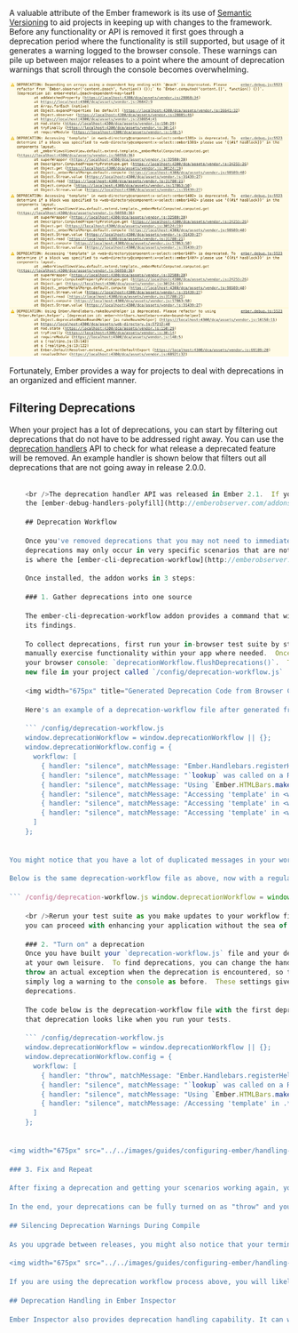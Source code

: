 A valuable attribute of the Ember framework is its use of [Semantic Versioning](http://semver.org/) to aid projects in keeping up with changes to the framework. Before any functionality or API is removed it first goes through a deprecation period where the functionality is still supported, but usage of it generates a warning logged to the browser console. These warnings can pile up between major releases to a point where the amount of deprecation warnings that scroll through the console becomes overwhelming.

<img width="675px" title="Deprecations Clouding up the Browser JavaScript Console" src="../../images/guides/configuring-ember/handling-deprecations/deprecations-in-console.png" />

Fortunately, Ember provides a way for projects to deal with deprecations in an organized and efficient manner.

## Filtering Deprecations

When your project has a lot of deprecations, you can start by filtering out deprecations that do not have to be addressed right away. You can use the [deprecation handlers](http://emberjs.com/api/classes/Ember.Debug.html#method_registerDeprecationHandler) API to check for what release a deprecated feature will be removed. An example handler is shown below that filters out all deprecations that are not going away in release 2.0.0.

``` app/initializers/main.js if (Ember.Debug && typeof Ember.Debug.registerDeprecationHandler === 'function') { Ember.Debug.registerDeprecationHandler((message, options, next) => { if (options && options.until && options.until !== '2.0.0') { return; } next(message, options); }); }

    <br />The deprecation handler API was released in Ember 2.1.  If you would like to leverage this API in a prior release of Ember you can install
    the [ember-debug-handlers-polyfill](http://emberobserver.com/addons/ember-debug-handlers-polyfill) addon into your project.
    
    ## Deprecation Workflow
    
    Once you've removed deprecations that you may not need to immediately address, you may still be left with many deprecations.  Also, your remaining
    deprecations may only occur in very specific scenarios that are not obvious.  How then should you go about finding and fixing these?  This
    is where the [ember-cli-deprecation-workflow](http://emberobserver.com/addons/ember-cli-deprecation-workflow) addon can be extremely helpful.
    
    Once installed, the addon works in 3 steps:
    
    ### 1. Gather deprecations into one source
    
    The ember-cli-deprecation-workflow addon provides a command that will collect deprecations from your console and generate JavaScript code listing
    its findings.
    
    To collect deprecations, first run your in-browser test suite by starting your development server and navigating to [`http://localhost:4200/tests`](http://localhost:4200/tests).  If your test suite isn't fully covering your app's functionality, you may also
    manually exercise functionality within your app where needed.  Once you've exercised the app to your satisfaction, run the following command within
    your browser console: `deprecationWorkflow.flushDeprecations()`.  This will print to the console JavaScript code, which you should then copy to a
    new file in your project called `/config/deprecation-workflow.js`
    
    <img width="675px" title="Generated Deprecation Code from Browser Console" src="../../images/guides/configuring-ember/handling-deprecations/generate-deprecation-code.png"/>
    
    Here's an example of a deprecation-workflow file after generated from the console:
    
    ``` /config/deprecation-workflow.js
    window.deprecationWorkflow = window.deprecationWorkflow || {};
    window.deprecationWorkflow.config = {
      workflow: [
        { handler: "silence", matchMessage: "Ember.Handlebars.registerHelper is deprecated, please refactor to Ember.Helper.helper." },
        { handler: "silence", matchMessage: "`lookup` was called on a Registry. The `initializer` API no longer receives a container, and you should use an `instanceInitializer` to look up objects from the container." },
        { handler: "silence", matchMessage: "Using `Ember.HTMLBars.makeBoundHelper` is deprecated. Please refactor to using `Ember.Helper` or `Ember.Helper.helper`." },
        { handler: "silence", matchMessage: "Accessing 'template' in <web-directory@component:x-select::ember1381> is deprecated. To determine if a block was specified to <web-directory@component:x-select::ember1381> please use '{{#if hasBlock}}' in the components layout." },
        { handler: "silence", matchMessage: "Accessing 'template' in <web-directory@component:x-select::ember1402> is deprecated. To determine if a block was specified to <web-directory@component:x-select::ember1402> please use '{{#if hasBlock}}' in the components layout." },
        { handler: "silence", matchMessage: "Accessing 'template' in <web-directory@component:x-select::ember1407> is deprecated. To determine if a block was specified to <web-directory@component:x-select::ember1407> please use '{{#if hasBlock}}' in the components layout." }
      ]
    };
    

You might notice that you have a lot of duplicated messages in your workflow file, like the 3 messages in the above example that start with `Accessing 'template' in...`. This is because some of the deprecation messages provide context to the specific deprecation, making them different than the same deprecation in other parts of the app. If you want to consolidate the duplication, you can use a simple regular expression with a wildcard (`.*`) for the part of the message that varies per instance.

Below is the same deprecation-workflow file as above, now with a regular expression on line 7 to remove some redundant messages. Note that the double quotes around `matchMessage` have also been replaced with forward slashes.

``` /config/deprecation-workflow.js window.deprecationWorkflow = window.deprecationWorkflow || {}; window.deprecationWorkflow.config = { workflow: [ { handler: "silence", matchMessage: "Ember.Handlebars.registerHelper is deprecated, please refactor to Ember.Helper.helper." }, { handler: "silence", matchMessage: "`lookup` was called on a Registry. The `initializer` API no longer receives a container, and you should use an `instanceInitializer` to look up objects from the container." }, { handler: "silence", matchMessage: "Using `Ember.HTMLBars.makeBoundHelper` is deprecated. Please refactor to using `Ember.Helper` or `Ember.Helper.helper`." }, { handler: "silence", matchMessage: /Accessing 'template' in .* is deprecated. To determine if a block was specified to .* please use '{{#if hasBlock}}' in the components layout./ } ] };

    <br />Rerun your test suite as you make updates to your workflow file and you should validate that your deprecations are gone. Once that is completed,
    you can proceed with enhancing your application without the sea of deprecation warnings clouding your log.
    
    ### 2. "Turn on" a deprecation
    Once you have built your `deprecation-workflow.js` file and your deprecations are silenced, you can begin to work on deprecations one by one
    at your own leisure.  To find deprecations, you can change the handler value of that message to either `throw` or `log`.  Throw will
    throw an actual exception when the deprecation is encountered, so that tests that use the deprecated feature will fail.  Choosing to log will
    simply log a warning to the console as before.  These settings give you some flexibility on how you want to go about fixing the
    deprecations.
    
    The code below is the deprecation-workflow file with the first deprecation set to throw an exception on occurrence.  The image demonstrates what
    that deprecation looks like when you run your tests.
    
    ``` /config/deprecation-workflow.js
    window.deprecationWorkflow = window.deprecationWorkflow || {};
    window.deprecationWorkflow.config = {
      workflow: [
        { handler: "throw", matchMessage: "Ember.Handlebars.registerHelper is deprecated, please refactor to Ember.Helper.helper." },
        { handler: "silence", matchMessage: "`lookup` was called on a Registry. The `initializer` API no longer receives a container, and you should use an `instanceInitializer` to look up objects from the container." },
        { handler: "silence", matchMessage: "Using `Ember.HTMLBars.makeBoundHelper` is deprecated. Please refactor to using `Ember.Helper` or `Ember.Helper.helper`." },
        { handler: "silence", matchMessage: /Accessing 'template' in .* is deprecated. To determine if a block was specified to .* please use '{{#if hasBlock}}' in the components layout./ }
      ]
    };
    

<img width="675px" src="../../images/guides/configuring-ember/handling-deprecations/failed-test-from-deprecation.png" />

### 3. Fix and Repeat

After fixing a deprecation and getting your scenarios working again, you might want to leave the deprecation message in the workflow file with the throw handler enabled. This will ensure you haven't missed anything, and ensure no new deprecated calls of that type are introduced to your project. Next, it's just a matter of going down the list, updating the handler, and fixing each remaining deprecation.

In the end, your deprecations can be fully turned on as "throw" and you should be able to use your application without error. At this point, you can go ahead and update your Ember version! When you upgrade, be sure you remove the deprecations you've fixed from the deprecation workflow file, so that you can start the process over for the next release.

## Silencing Deprecation Warnings During Compile

As you upgrade between releases, you might also notice that your terminal log begins to stream template-related deprecation warnings during the compile process, making it difficult to review your compilation logs.

<img width="675px" src="../../images/guides/configuring-ember/handling-deprecations/compile-deprecations.png" title="Compile Deprecations Clouding Log" />

If you are using the deprecation workflow process above, you will likely prefer to gather these warnings during runtime execution instead. The way to hide these warnings during compile is to install the [ember-cli-template-lint](http://emberobserver.com/addons/ember-cli-template-lint) addon. It suppresses template deprecation warnings during compile in favor of showing them in the browser console during test suite execution or application usage.

## Deprecation Handling in Ember Inspector

Ember Inspector also provides deprecation handling capability. It can work complimentary to ember-cli-deprecation-workflow. As you unsilence deprecations to fix them, the inspector can allow you to more quickly find where in your code a deprecation occurs when you run into it at runtime, reducing the amount of stack trace browsing you have to do. For more information on using deprecation handling in Ember Inspector, see its [guides section](../../ember-inspector/deprecations/).